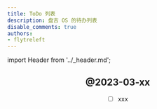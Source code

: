 ```yaml
---
title: ToDo 列表
description: 盘古 OS 的待办列表
disable_comments: true
authors:
- flytreleft
---
```


import Header from '../_header.md';

<Header />

## @2023-03-xx

- [ ] xxx
